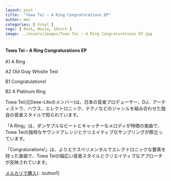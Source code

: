 ```yaml
---
layout: post
title:  "Towa Tei – A Ring Congraturations EP"
author: mmr
categories: [ Vinyl ]
tags: [ Rock, Noise, 10inch ]
image: ../assets/images/Towa Tei – A Ring Congraturations EP.jpg
---
```


#### Towa Tei – A Ring Congraturations EP

A1  A Ring

A2  Old Gray Whistle Test

B1  Congratulations!

B2  A Platinum Ring

Towa Tei(元Deee-Liteのメンバー)は、日本の音楽プロデューサー、DJ、アーティストで、ハウス、エレクトロニック、テクノなどのジャンルを組み合わせた独自の音楽スタイルで知られています。

「A Ring」は、ダンサブルなビートとキャッチーなメロディが特徴の楽曲で、Towa Teiの独特なサウンドアレンジとクリエイティブなサンプリングが際立っています。

「Congraturations!」は、よりエクスペリメンタルでエレクトロニックな要素を持った楽曲で、Towa Teiの幅広い音楽スタイルとクリエイティブなアプローチが反映されています。



[メルカリで購入](https://jp.mercari.com/item/m60231112636){: .button1}

